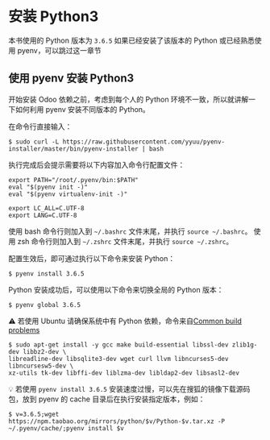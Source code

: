 # 安装 Python3

本书使用的 Python 版本为 `3.6.5`
如果已经安装了该版本的 Python 或已经熟悉使用 pyenv，可以跳过这一章节

## 使用 pyenv 安装 Python3

开始安装 Odoo 依赖之前，考虑到每个人的 Python 环境不一致，所以就讲解一下如何利用 pyenv 安装不同版本的 Python。

在命令行直接输入：

```shell
$ sudo curl -L https://raw.githubusercontent.com/yyuu/pyenv-installer/master/bin/pyenv-installer | bash
```

执行完成后会提示需要将以下内容加入命令行配置文件：

```shell
export PATH="/root/.pyenv/bin:$PATH"
eval "$(pyenv init -)"
eval "$(pyenv virtualenv-init -)"

export LC_ALL=C.UTF-8
export LANG=C.UTF-8
```

使用 bash 命令行则加入到 `~/.bashrc` 文件末尾，并执行 `source ~/.bashrc`。
使用 zsh 命令行则加入到 `~/.zshrc` 文件末尾，并执行 `source ~/.zshrc`。

配置生效后，即可通过执行以下命令来安装 Python：

```shell
$ pyenv install 3.6.5
```

Python 安装成功后，可以使用以下命令来切换全局的 Python 版本：

```shell
$ pyenv global 3.6.5
```

⚠️ 若使用 Ubuntu 请确保系统中有 Python 依赖，命令来自[Common build problems](https://github.com/pyenv/pyenv/wiki/Common-build-problems)

```shell
$ sudo apt-get install -y gcc make build-essential libssl-dev zlib1g-dev libbz2-dev \
libreadline-dev libsqlite3-dev wget curl llvm libncurses5-dev libncursesw5-dev \
xz-utils tk-dev libffi-dev liblzma-dev libldap2-dev libsasl2-dev
```

💡 若使用 `pyenv install 3.6.5` 安装速度过慢，可以先在搜狐的镜像下载源码包，放到 pyenv 的 cache 目录后在执行安装指定版本，例如：

```shell
$ v=3.6.5;wget https://npm.taobao.org/mirrors/python/$v/Python-$v.tar.xz -P ~/.pyenv/cache/;pyenv install $v
```
